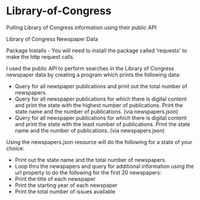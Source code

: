 # Library-of-Congress
Pulling Library of Congress information using their public API


Library of Congress Newspaper Data

Package Installs - You will need to install the package called 'requests' to make the http request calls.

I used the public API to perform searches in the Library of Congress newspaper data by creating a program which prints the following data:

- Query for all newspaper publications and print out the total number of newspapers.
- Query for all newspaper publications for which there is digital content and print the state with the highest number of publications.  Print the state name and the number of publications. (via newspapers.json)
- Query for all newspaper publications for which there is digital content and print the state with the least number of publications.  Print the state name and the number of publications. (via newspapers.json)


Using the newspapers.json resource will do the following for a state of your choice:
- Print out the state name and the total number of newspapers.
- Loop thru the newspapers and query for additional information using the url property to do the following for the first 20 newspapers:
- Print the title of each newspaper
- Print the starting year of each newspaper
- Print the total number of issues available

